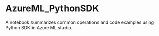 # AzureML_PythonSDK
A notebook summarizes common operations and code examples using Python SDK in Azure ML studio.
